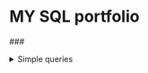 # MY SQL portfolio

###<details>
<summary>Simple queries</summary>
<br>
**1. Remove String Spaces**
  Your task is to remove the spaces from the string, then return the resultant string.
  **Solution**
  ---
  ```sql
-- # write your SQL statement here: you are given a table 'nospace' with column 'x', return a table with column 'x' and your result in a column named 'res'
  SELECT x, REPLACE(x, ' ', '') AS res 
FROM nospace

```
</details>
